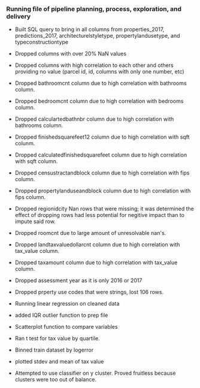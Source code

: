 ### Running file of pipeline planning, process, exploration, and delivery

- Built SQL query to bring in all columns from properties_2017, predictions_2017, architecturelstyletype, propertylandusetype, and typeconstructiontype

- Dropped columns with over 20% NaN values

- Dropped columns with high correlation to each other and others providing no value (parcel id, id, columns with only one number, etc)

- Dropped bathroomcnt column due to high correlation with bathrooms column.
- Dropped bedroomcnt column due to high correlation with bedrooms column. 
- Dropped calculartedbathnbr column due to high correlation with bathrooms column. 
- Dropped finishedsquarefeet12 column due to high correlation with sqft colunm. 
- Dropped calculatedfinishedsquarefeet column due to high correlation with sqft column. 
- Dropped censustractandblock column due to high correlation with fips column.
- Dropped propertylanduseandblock column due to high correlation with fips column.
- Dropped regionidcity Nan rows that were missing; it was determined the effect of          dropping rows had less potential for negitive impact than to impute said row. 
- Dropped roomcnt due to large amount of unresolvable nan's.
- Dropped landtaxvaluedollarcnt column due to high correlation with tax_value column. 
- Dropped taxamount column due to high correlation with tax_value column.


- Dropped assessment year as it is only 2016 or 2017

- Dropped prperty use codes that were strings, lost 106 rows.

- Running linear regression on cleaned data

- added IQR outlier function to prep file

- Scatterplot function to compare variables


- Ran t test for tax value by quartile. 

- Binned train dataset by logerror

- plotted stdev and mean of tax value

- Attempted to use classifier on y cluster. Proved fruitless because clusters were too out of balance.